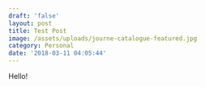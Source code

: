 ```yaml
---
draft: 'false'
layout: post
title: Test Post
image: /assets/uploads/journe-catalogue-featured.jpg
category: Personal
date: '2018-03-11 04:05:44'
---
```

Hello!
